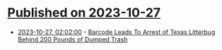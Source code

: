 # [Published on 2023-10-27](index.md)

* [2023-10-27, 02:02:00](https://yro.slashdot.org/story/23/10/26/2329213/barcode-leads-to-arrest-of-texas-litterbug-behind-200-pounds-of-dumped-trash?utm_source=rss1.0mainlinkanon&utm_medium=feed) - [Barcode Leads To Arrest of Texas Litterbug Behind 200 Pounds of Dumped Trash](https://yro.slashdot.org/story/23/10/26/2329213/barcode-leads-to-arrest-of-texas-litterbug-behind-200-pounds-of-dumped-trash?utm_source=rss1.0mainlinkanon&utm_medium=feed)
